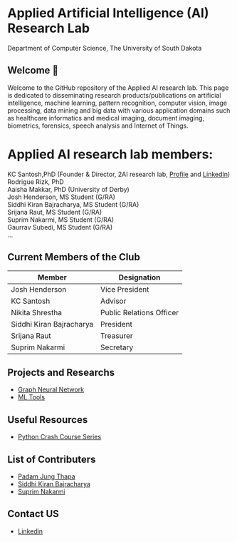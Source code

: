 # Applied Artificial Intelligence (AI) Research Lab
Department of Computer Science, The University of South Dakota

## Welcome 👋
Welcome to the GitHub repository of the Applied AI research lab. This page is dedicated to disseminating research products/publications on artificial intelligence, machine learning, pattern recognition, computer vision, image processing, data mining and big data with various application domains such as healthcare informatics and medical imaging, document imaging, biometrics, forensics, speech analysis and Internet of Things.

# Applied AI research lab members:
KC Santosh,PhD (Founder & Director, 2AI research lab, <a href = 'https://kc-santosh.org'>Profile</a> and <a href = 'https://www.linkedin.com/in/santoshkc/'>LinkedIn</a>)</br>
Rodrigue Rizk, PhD</br>
Aaisha Makkar, PhD (University of Derby)</br>
Josh Henderson, MS Student (G/RA)</br>
Siddhi Kiran Bajracharya, MS Student (G/RA)</br>
Srijana Raut, MS Student (G/RA)</br>
Suprim Nakarmi, MS Student (G/RA)</br>
Gaurrav Subedi, MS Student (G/RA)</br>
...


## Current Members of the Club

|Member| Designation |
|------|-------------|
|Josh Henderson| Vice President|
|KC Santosh| Advisor|
|Nikita Shrestha| Public Relations Officer|
|Siddhi Kiran Bajracharya| President|
|Srijana Raut| Treasurer|
|Suprim Nakarmi| Secretary|

## Projects and Researchs
- <a href = 'https://github.com/2AI-Lab/Graph-Neural-Network'>Graph Neural Network</a>
- <a href = 'https://github.com/2AI-Lab/Machine-Learning-Tools'>ML Tools</a>
## Useful Resources

- <a href = 'https://github.com/2AI-Lab/python-series'> Python Crash Course Series</a>

## List of Contributers
<ul>
<li><a href = 'https://github.com/padam56'>Padam Jung Thapa</a></li>
<li><a href = 'https://github.com/siddhi47'>Siddhi Kiran Bajracharya</a></li>
<li><a href = 'https://github.com/suprimnakarmi'>Suprim Nakarmi</a></li>
</ul>


## Contact US
- <a href = 'https://www.linkedin.com/company/kc-2ai/'>Linkedin</a>
